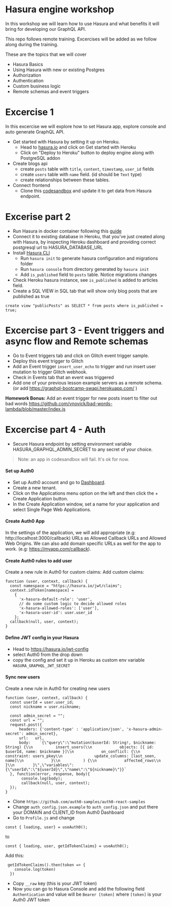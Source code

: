 # Hasura engine workshop

In this workshop we will learn how to use Hasura and what benefits it will bring for developing our GraphQL API.

This repo follows remote training. Excercises will be added as we follow along during the training. 

These are the topics that we will cover
- Hasura Basics
- Using Hasura with new or existing Postgres
- Authorization
- Authentication
- Custom business logic
- Remote schemas and event triggers

# Excercise 1

In this excercise we will explore how to set Hasura app, explore console and auto generate GraphQL API. 

- Get started with Hasura by setting it up on Heroku. 
  - Head to [hasura.io](https://hasura.io) and click on Get started with Heroku
  - Click on "Deploy to Heroku" button to deploy engine along with PostgreSQL addon
- Create blogs api
  - create `posts` table with `title`, `content`, `timestamp`, `user_id` fields
  - create `users` table with `name` field. (id should be `Text` type)
  - create relationships between these tables. 
- Connect frontend
  - Clone this [codesandbox](https://codesandbox.io/s/hasura-workshop-excercise3-5bo4g) and update it to get data from Hasura endpoint. 

# Excerise part 2

- Run Hasura in docker container following this [guide](https://hasura.io/docs/1.0/graphql/manual/deployment/docker/index.html)
- Connect it to existing database in Heroku, that you've just created along with Hasura, 
by inspecting Heroku dashboard and providing correct postgresql url to HASURA_DATABASE_URL
- Install [Hasura CLI](https://hasura.io/docs/1.0/graphql/manual/hasura-cli/hasura.html#hasura)
  - Run `hasura init` to generate hasura configuration and migrations folder
  - Run `hasura console` from directory generated by `hasura init`
  - Add `is_published` field to `posts` table. Notice migrations changes
- Check Heroku hasura instance, see `is_published` is added to articles field. 
- Create a SQL VIEW in SQL tab that will show only blog posts that are published as true
```
create view "publicPosts" as SELECT * from posts where is_published = true;
```

# Excercise part 3 - Event triggers and async flow and Remote schemas

- Go to Event triggers tab and click on Glitch event trigger sample. 
- Deploy this event trigger to Glitch
- Add an Event trigger `insert_user_echo` to trigger and run insert user mutation to trigger Glitch webhook.
- Check in Events tab that an event was triggered
- Add one of your previous lesson example servers as a remote schema. (or add https://graphql-bootcamp-swapi.herokuapp.com/
)

**Homework Bonus:** Add an event trigger for new posts insert to filter out bad words https://github.com/vnovick/bad-words-lambda/blob/master/index.js

# Excercise part 4 - Auth
- Secure Hasura endpoint by setting environment variable HASURA_GRAPHQL_ADMIN_SECRET to any secret of your choice. 
> Note: an app in codesandbox will fail. It's ok for now.

#### Set up Auth0
- Set up Auth0 account and go to [Dashboard](https://manage.auth0.com/).
- Create a new tenant.
- Click on the Applications menu option on the left and then click the + Create Application button.
- In the Create Application window, set a name for your application and select Single Page Web Applications. 

#### Create Auth0 App

In the settings of the application, we will add appropriate (e.g: http://localhost:3000/callback) URLs as Allowed Callback URLs and Allowed Web Origins. We can also add domain specific URLs as well for the app to work. (e.g: https://myapp.com/callback).

#### Create Auth0 rules to add user

Create a new rule in Auth0 for custom claims:
Add custom claims: 
```
function (user, context, callback) {
  const namespace = "https://hasura.io/jwt/claims";
  context.idToken[namespace] = 
    { 
      'x-hasura-default-role': 'user',
      // do some custom logic to decide allowed roles
      'x-hasura-allowed-roles': ['user'],
      'x-hasura-user-id': user.user_id
    };
  callback(null, user, context);
}
```

#### Define JWT config in your Hasura
- Head to 
https://hasura.io/jwt-config
- select Auth0 from the drop down
- copy the config and set it up in Heroku as custom env variable `HASURA_GRAPHQL_JWT_SECRET`

#### Sync new users
Create a new rule in Auth0 for creating new users

```
function (user, context, callback) {
  const userId = user.user_id;
  const nickname = user.nickname;
  
  const admin_secret = "";
  const url = "";
  request.post({
      headers: {'content-type' : 'application/json', 'x-hasura-admin-secret': admin_secret},
      url:   url,
      body:    `{\"query\":\"mutation($userId: String!, $nickname: String) {\\n          insert_users(\\n            objects: [{ id: $userId, name: $nickname }]\\n            on_conflict: {\\n              constraint: users_pkey\\n              update_columns: [last_seen, name]\\n            }\\n          ) {\\n            affected_rows\\n          }\\n        }\",\"variables\":{\"userId\":\"${userId}\",\"name\":\"${nickname}\"}}`
  }, function(error, response, body){
       console.log(body);
       callback(null, user, context);
  });
}
```

- Clone `https://github.com/auth0-samples/auth0-react-samples`
- Change `auth_config.json.example` to `auth_config.json` and put there your DOMAIN and CLIENT_ID from Auth0 Dashboard
- Go to `Profile.js` and change 

```
const { loading, user} = useAuth0();
```
to 

```
const { loading, user, getIdTokenClaims} = useAuth0();
```

Add this:

```
 getIdTokenClaims().then(token => {
    console.log(token)
  })
```
- Copy `__raw` key (this is your JWT token)
- Now you can go to Hasura Console and add the following field
`Authentication` and value will be `Bearer [token]` where `[token]` is your Auth0 JWT token
